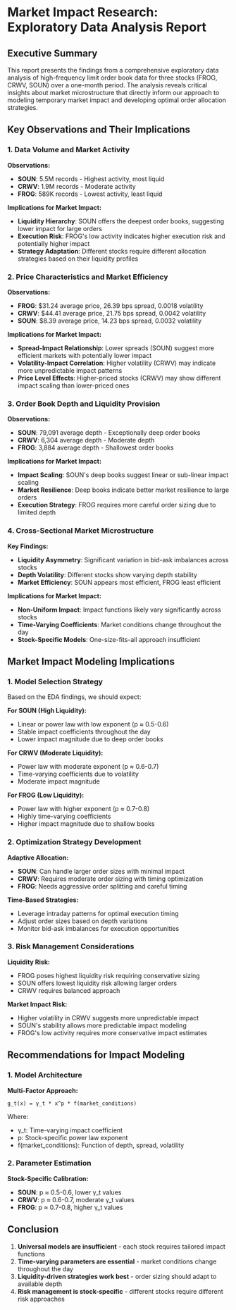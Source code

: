 # Market Impact Research: Exploratory Data Analysis Report

## Executive Summary

This report presents the findings from a comprehensive exploratory data analysis of high-frequency limit order book data for three stocks (FROG, CRWV, SOUN) over a one-month period. The analysis reveals critical insights about market microstructure that directly inform our approach to modeling temporary market impact and developing optimal order allocation strategies.

## Key Observations and Their Implications

### 1. **Data Volume and Market Activity**

**Observations:**
- **SOUN**: 5.5M records - Highest activity, most liquid
- **CRWV**: 1.9M records - Moderate activity
- **FROG**: 589K records - Lowest activity, least liquid

**Implications for Market Impact:**
- **Liquidity Hierarchy**: SOUN offers the deepest order books, suggesting lower impact for large orders
- **Execution Risk**: FROG's low activity indicates higher execution risk and potentially higher impact
- **Strategy Adaptation**: Different stocks require different allocation strategies based on their liquidity profiles

### 2. **Price Characteristics and Market Efficiency**

**Observations:**
- **FROG**: $31.24 average price, 26.39 bps spread, 0.0018 volatility
- **CRWV**: $44.41 average price, 21.75 bps spread, 0.0042 volatility  
- **SOUN**: $8.39 average price, 14.23 bps spread, 0.0032 volatility

**Implications for Market Impact:**
- **Spread-Impact Relationship**: Lower spreads (SOUN) suggest more efficient markets with potentially lower impact
- **Volatility-Impact Correlation**: Higher volatility (CRWV) may indicate more unpredictable impact patterns
- **Price Level Effects**: Higher-priced stocks (CRWV) may show different impact scaling than lower-priced ones

### 3. **Order Book Depth and Liquidity Provision**

**Observations:**
- **SOUN**: 79,091 average depth - Exceptionally deep order books
- **CRWV**: 6,304 average depth - Moderate depth
- **FROG**: 3,884 average depth - Shallowest order books

**Implications for Market Impact:**
- **Impact Scaling**: SOUN's deep books suggest linear or sub-linear impact scaling
- **Market Resilience**: Deep books indicate better market resilience to large orders
- **Execution Strategy**: FROG requires more careful order sizing due to limited depth

### 4. **Cross-Sectional Market Microstructure**

**Key Findings:**
- **Liquidity Asymmetry**: Significant variation in bid-ask imbalances across stocks
- **Depth Volatility**: Different stocks show varying depth stability
- **Market Efficiency**: SOUN appears most efficient, FROG least efficient

**Implications for Market Impact:**
- **Non-Uniform Impact**: Impact functions likely vary significantly across stocks
- **Time-Varying Coefficients**: Market conditions change throughout the day
- **Stock-Specific Models**: One-size-fits-all approach insufficient

## Market Impact Modeling Implications

### 1. **Model Selection Strategy**

Based on the EDA findings, we should expect:

**For SOUN (High Liquidity):**
- Linear or power law with low exponent (p ≈ 0.5-0.6)
- Stable impact coefficients throughout the day
- Lower impact magnitude due to deep order books

**For CRWV (Moderate Liquidity):**
- Power law with moderate exponent (p ≈ 0.6-0.7)
- Time-varying coefficients due to volatility
- Moderate impact magnitude

**For FROG (Low Liquidity):**
- Power law with higher exponent (p ≈ 0.7-0.8)
- Highly time-varying coefficients
- Higher impact magnitude due to shallow books

### 2. **Optimization Strategy Development**

**Adaptive Allocation:**
- **SOUN**: Can handle larger order sizes with minimal impact
- **CRWV**: Requires moderate order sizing with timing optimization
- **FROG**: Needs aggressive order splitting and careful timing

**Time-Based Strategies:**
- Leverage intraday patterns for optimal execution timing
- Adjust order sizes based on depth variations
- Monitor bid-ask imbalances for execution opportunities

### 3. **Risk Management Considerations**

**Liquidity Risk:**
- FROG poses highest liquidity risk requiring conservative sizing
- SOUN offers lowest liquidity risk allowing larger orders
- CRWV requires balanced approach

**Market Impact Risk:**
- Higher volatility in CRWV suggests more unpredictable impact
- SOUN's stability allows more predictable impact modeling
- FROG's low activity requires more conservative impact estimates

## Recommendations for Impact Modeling

### 1. **Model Architecture**

**Multi-Factor Approach:**
```
g_t(x) = γ_t * x^p * f(market_conditions)
```
Where:
- γ_t: Time-varying impact coefficient
- p: Stock-specific power law exponent
- f(market_conditions): Function of depth, spread, volatility

### 2. **Parameter Estimation**

**Stock-Specific Calibration:**
- **SOUN**: p ≈ 0.5-0.6, lower γ_t values
- **CRWV**: p ≈ 0.6-0.7, moderate γ_t values  
- **FROG**: p ≈ 0.7-0.8, higher γ_t values


## Conclusion

1. **Universal models are insufficient** - each stock requires tailored impact functions
2. **Time-varying parameters are essential** - market conditions change throughout the day
3. **Liquidity-driven strategies work best** - order sizing should adapt to available depth
4. **Risk management is stock-specific** - different stocks require different risk approaches